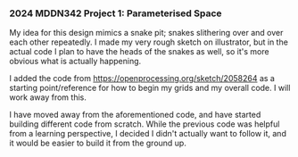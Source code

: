 
### 2024 MDDN342 Project 1: Parameterised Space


My idea for this design mimics a snake pit; snakes slithering over and over each other repeatedly. I made my very rough sketch on illustrator, but in the actual code I plan to have the heads of the snakes as well, so it's more obvious what is actually happening.

I added the code from https://openprocessing.org/sketch/2058264 as a starting point/reference for how to begin my grids and my overall code. I will work away from this.

I have moved away from the aforementioned code, and have started building different code from scratch. While the previous code was helpful from a learning perspective, I decided I didn't actually want to follow it, and it would be easier to build it from the ground up.

